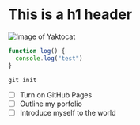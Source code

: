 # This is a h1 header
![Image of Yaktocat](https://octodex.github.com/images/yaktocat.png)

```javascript
function log() {
  console.log("test")
}
```

```
git init
```

- [ ] Turn on GitHub Pages
- [ ] Outline my porfolio
- [ ] Introduce myself to the world
